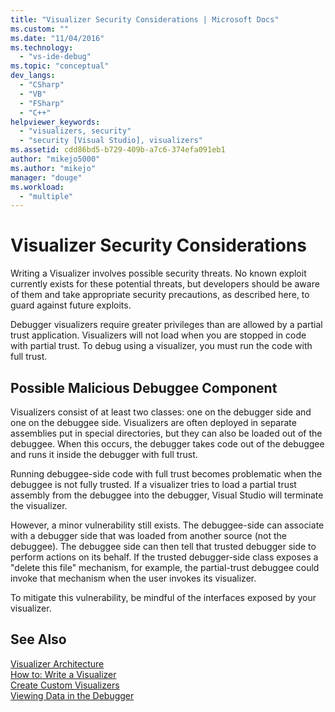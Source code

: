 ```yaml
---
title: "Visualizer Security Considerations | Microsoft Docs"
ms.custom: ""
ms.date: "11/04/2016"
ms.technology: 
  - "vs-ide-debug"
ms.topic: "conceptual"
dev_langs: 
  - "CSharp"
  - "VB"
  - "FSharp"
  - "C++"
helpviewer_keywords: 
  - "visualizers, security"
  - "security [Visual Studio], visualizers"
ms.assetid: cdd86bd5-b729-409b-a7c6-374efa091eb1
author: "mikejo5000"
ms.author: "mikejo"
manager: "douge"
ms.workload: 
  - "multiple"
---
```

# Visualizer Security Considerations
Writing a Visualizer involves possible security threats. No known exploit currently exists for these potential threats, but developers should be aware of them and take appropriate security precautions, as described here, to guard against future exploits.  
  
 Debugger visualizers require greater privileges than are allowed by a partial trust application. Visualizers will not load when you are stopped in code with partial trust. To debug using a visualizer, you must run the code with full trust.  
  
## Possible Malicious Debuggee Component  
 Visualizers consist of at least two classes: one on the debugger side and one on the debuggee side. Visualizers are often deployed in separate assemblies put in special directories, but they can also be loaded out of the debuggee. When this occurs, the debugger takes code out of the debuggee and runs it inside the debugger with full trust.  
  
 Running debuggee-side code with full trust becomes problematic when the debuggee is not fully trusted. If a visualizer tries to load a partial trust assembly from the debuggee into the debugger, Visual Studio will terminate the visualizer.  
  
 However, a minor vulnerability still exists. The debuggee-side can associate with a debugger side that was loaded from another source (not the debuggee). The debuggee side can then tell that trusted debugger side to perform actions on its behalf. If the trusted debugger-side class exposes a "delete this file" mechanism, for example, the partial-trust debuggee could invoke that mechanism when the user invokes its visualizer.  
  
 To mitigate this vulnerability, be mindful of the interfaces exposed by your visualizer.  
  
## See Also  
 [Visualizer Architecture](../debugger/visualizer-architecture.md)   
 [How to: Write a Visualizer](../debugger/how-to-write-a-visualizer.md)   
 [Create Custom Visualizers](../debugger/create-custom-visualizers-of-data.md)   
 [Viewing Data in the Debugger](../debugger/viewing-data-in-the-debugger.md)